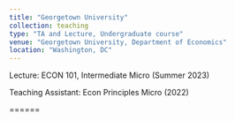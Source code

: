```yaml
---
title: "Georgetown University"
collection: teaching
type: "TA and Lecture, Undergraduate course"
venue: "Georgetown University, Department of Economics"
location: "Washington, DC"
---
```


Lecture: ECON 101, Intermediate Micro (Summer 2023)

Teaching Assistant: Econ Principles Micro (2022)

======


